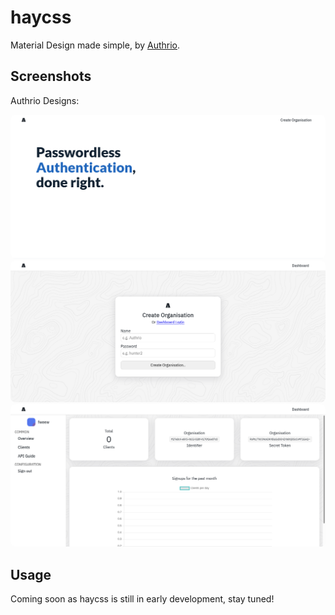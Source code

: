 # haycss

Material Design made simple, by [Authrio](https://authrio.com).

## Screenshots

<!-- authrio demo -->
Authrio Designs:

<img src="pictures/demo1-1.png" alt="Authrio Homepage" style="border-radius:8px;" width=550 />
<img src="pictures/demo1-2.png" alt="Authrio Card design" style="border-radius:8px;" width=550 />
<img src="pictures/demo1-3.png" alt="Authrio Dashboard" style="border-radius:8px;" width=550 />

## Usage

Coming soon as haycss is still in early development, stay tuned!
